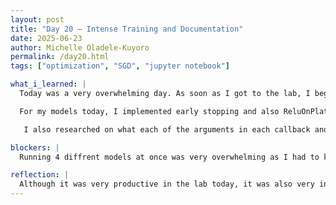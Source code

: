 ```yaml
---
layout: post
title: "Day 20 – Intense Training and Documentation"
date: 2025-06-23
author: Michelle Oladele-Kuyoro
permalink: /day20.html
tags: ["optimization", "SGD", "jupyter notebook"]

what_i_learned: |
  Today was a very overwhelming day. As soon as I got to the lab, I began setting up my work stattion to start running and training my models. I changed up the hyperparameters to see if the accuracy would improve compared to yesterday. I tried running multiple models at a time, and i found that it was very stressful. I changed the optimizers from Adam to SGD. I found that SGD also, Stochastic Gradient Descent had a lot of arguments included. I went to Keras to learn more about the optimizers and also callbacks. 

  For my models today, I implemented early stopping and also ReluOnPlateau. Both of these callbacks monitored the validation loss and made sure to stop training the model if the validation loss is no longer decreasing. I am yet to see different results as they are very similar with prior runnings. I also added image augumentations to the training data buy rotating, zooming and shifting the images.

   I also researched on what each of the arguments in each callback and optimizer meant. I made sure to document my changes so i do not get lost or confused on what i had previously changed, and I found that it was very helpful. After running the models, I began working on my slide for this weeks' video recording.

blockers: |
  Running 4 diffrent models at once was very overwhelming as I had to keep switching between different tabs to find the model that was running but documenting my changes was very helpful.

reflection: |
  Although it was very productive in the lab today, it was also very intese. I learned that documentation of research is very important because it helps you to keep track of little changes as well as very important ones. By Monday, I will continue working on the training and evaluating the model that has been assigned to me and documenting my findings. I am also very happy that we are keeping up with our project plan up till this week. It has been very satisfying to make progress no matter how little.
---
```

